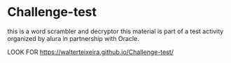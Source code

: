 # Challenge-test
this is a word scrambler and decryptor
this material is part of a test activity organized by alura in partnership with Oracle.

LOOK FOR https://walterteixeira.github.io/Challenge-test/

